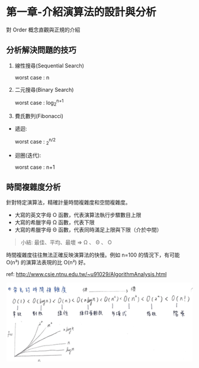 # 第一章-介紹演算法的設計與分析
對 Order 概念直觀與正規的介紹

## 分析解決問題的技巧
1. 線性搜尋(Sequential Search) 

    worst case : n

2. 二元搜尋(Binary Search)

    worst case : log<sub>2</sub><sup>n+1</sup>

3. 費氏數列(Fibonacci)

  - 遞迴: 
  
    worst case : <sub>2</sub><sup>n/2</sup>

  - 迴圈(迭代): 
  
    worst case : n+1

## 時間複雜度分析
針對特定演算法，精確計量時間複雜度和空間複雜度。

- 大寫的英文字母 O 函數，代表演算法執行步驟數目上限
- 大寫的希臘字母 Ω 函數，代表下限
- 大寫的希臘字母 Θ 函數，代表同時滿足上限與下限（介於中間）
> 小結: 最佳、平均、最壞 => Ω 、 Θ 、 O 

時間複雜度往往無法正確反映演算法的快慢。例如 n=100 的情況下，有可能 O(n³) 的演算法表現的比 O(n²) 好。

ref: http://www.csie.ntnu.edu.tw/~u91029/AlgorithmAnalysis.html

![](./../Screenshot/img1-1.jpg)
